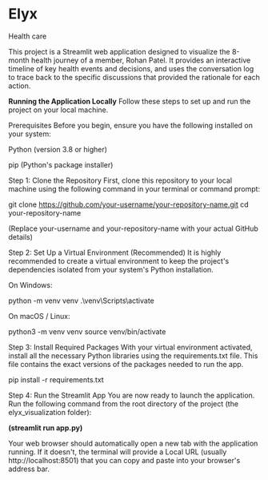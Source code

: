 # Elyx
Health care

This project is a Streamlit web application designed to visualize the 8-month health journey of a member, Rohan Patel. It provides an interactive timeline of key health events and decisions, and uses the conversation log to trace back to the specific discussions that provided the rationale for each action.

 ****Running the Application Locally****
Follow these steps to set up and run the project on your local machine.

Prerequisites
Before you begin, ensure you have the following installed on your system:

Python (version 3.8 or higher)

pip (Python's package installer)

Step 1: Clone the Repository
First, clone this repository to your local machine using the following command in your terminal or command prompt:

git clone https://github.com/your-username/your-repository-name.git
cd your-repository-name

(Replace your-username and your-repository-name with your actual GitHub details)

Step 2: Set Up a Virtual Environment (Recommended)
It is highly recommended to create a virtual environment to keep the project's dependencies isolated from your system's Python installation.

On Windows:

python -m venv venv
.\venv\Scripts\activate

On macOS / Linux:

python3 -m venv venv
source venv/bin/activate

Step 3: Install Required Packages
With your virtual environment activated, install all the necessary Python libraries using the requirements.txt file. This file contains the exact versions of the packages needed to run the app.

pip install -r requirements.txt

Step 4: Run the Streamlit App
You are now ready to launch the application. Run the following command from the root directory of the project (the elyx_visualization folder):

******(streamlit run app.py)******

Your web browser should automatically open a new tab with the application running. If it doesn't, the terminal will provide a Local URL (usually http://localhost:8501) that you can copy and paste into your browser's address bar.
